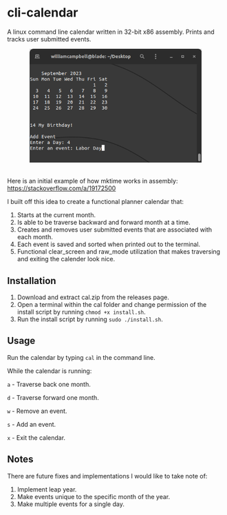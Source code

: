 # cli-calendar
A linux command line calendar written in 32-bit x86 assembly. Prints and tracks user submitted events.

<div align="center">
  <img width="400" src="screenshot.png">
</div>&nbsp;

Here is an initial example of how mktime works in assembly: https://stackoverflow.com/a/19172500

I built off this idea to create a functional planner calendar that:

1. Starts at the current month.
2. Is able to be traverse backward and forward month at a time.
3. Creates and removes user submitted events that are associated with each month.
4. Each event is saved and sorted when printed out to the terminal.
5. Functional clear_screen and raw_mode utilization that makes traversing and exiting the calender look nice.

## Installation
1. Download and extract cal.zip from the releases page.
2. Open a terminal within the cal folder and change permission of the install script by running `chmod +x install.sh`.
3. Run the install script by running `sudo ./install.sh`.

## Usage
Run the calendar by typing `cal` in the command line.

While the calendar is running:

`a` - Traverse back one month.

`d` - Traverse forward one month.

`w` - Remove an event.

`s` - Add an event.

`x` - Exit the calendar.

## Notes
There are future fixes and implementations I would like to take note of:

1. Implement leap year.
2. Make events unique to the specific month of the year.
3. Make multiple events for a single day.
